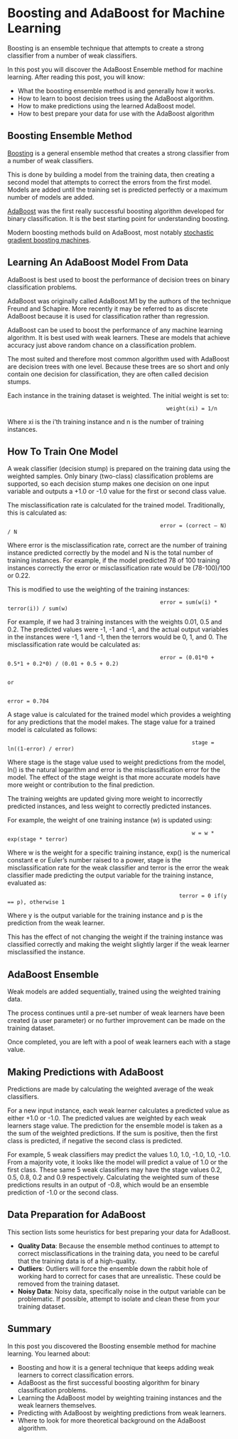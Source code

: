 # Boosting and AdaBoost for Machine Learning

Boosting is an ensemble technique that attempts to create a strong classifier from a number of weak classifiers.

In this post you will discover the AdaBoost Ensemble method for machine learning. After reading this post, you will know:

- What the boosting ensemble method is and generally how it works.
- How to learn to boost decision trees using the AdaBoost algorithm.
- How to make predictions using the learned AdaBoost model.
- How to best prepare your data for use with the AdaBoost algorithm

## Boosting Ensemble Method

<a href="https://en.wikipedia.org/wiki/Boosting_(machine_learning)">Boosting</a> is a general ensemble method that creates a strong classifier from a number of weak classifiers.

This is done by building a model from the training data, then creating a second model that attempts to correct the errors from the first model. Models are added until the training set is predicted perfectly or a maximum number of models are added.

<a href="https://en.wikipedia.org/wiki/AdaBoost">AdaBoost</a> was the first really successful boosting algorithm developed for binary classification. It is the best starting point for understanding boosting.

Modern boosting methods build on AdaBoost, most notably <a href="https://en.wikipedia.org/wiki/Gradient_boosting">stochastic gradient boosting machines</a>.

## Learning An AdaBoost Model From Data

AdaBoost is best used to boost the performance of decision trees on binary classification problems.

AdaBoost was originally called AdaBoost.M1 by the authors of the technique Freund and Schapire. More recently it may be referred to as discrete AdaBoost because it is used for classification rather than regression.

AdaBoost can be used to boost the performance of any machine learning algorithm. It is best used with weak learners. These are models that achieve accuracy just above random chance on a classification problem.

The most suited and therefore most common algorithm used with AdaBoost are decision trees with one level. Because these trees are so short and only contain one decision for classification, they are often called decision stumps.

Each instance in the training dataset is weighted. The initial weight is set to:

                                                      weight(xi) = 1/n

Where xi is the i’th training instance and n is the number of training instances.

## How To Train One Model

A weak classifier (decision stump) is prepared on the training data using the weighted samples. Only binary (two-class) classification problems are supported, so each decision stump makes one decision on one input variable and outputs a +1.0 or -1.0 value for the first or second class value.

The misclassification rate is calculated for the trained model. Traditionally, this is calculated as:

                                                    error = (correct – N) / N

Where error is the misclassification rate, correct are the number of training instance predicted correctly by the model and N is the total number of training instances. For example, if the model predicted 78 of 100 training instances correctly the error or misclassification rate would be (78-100)/100 or 0.22.

This is modified to use the weighting of the training instances:

                                                    error = sum(w(i) * terror(i)) / sum(w)

For example, if we had 3 training instances with the weights 0.01, 0.5 and 0.2. The predicted values were -1, -1 and -1, and the actual output variables in the instances were -1, 1 and -1, then the terrors would be 0, 1, and 0. The misclassification rate would be calculated as:

                                                    error = (0.01*0 + 0.5*1 + 0.2*0) / (0.01 + 0.5 + 0.2)

                                                                            or

                                                                      error = 0.704

A stage value is calculated for the trained model which provides a weighting for any predictions that the model makes. The stage value for a trained model is calculated as follows:

                                                              stage = ln((1-error) / error)

Where stage is the stage value used to weight predictions from the model, ln() is the natural logarithm and error is the misclassification error for the model. The effect of the stage weight is that more accurate models have more weight or contribution to the final prediction.

The training weights are updated giving more weight to incorrectly predicted instances, and less weight to correctly predicted instances.

For example, the weight of one training instance (w) is updated using:

                                                              w = w * exp(stage * terror)

Where w is the weight for a specific training instance, exp() is the numerical constant e or Euler’s number raised to a power, stage is the misclassification rate for the weak classifier and terror is the error the weak classifier made predicting the output variable for the training instance, evaluated as:

                                                          terror = 0 if(y == p), otherwise 1

Where y is the output variable for the training instance and p is the prediction from the weak learner.

This has the effect of not changing the weight if the training instance was classified correctly and making the weight slightly larger if the weak learner misclassified the instance.

## AdaBoost Ensemble

Weak models are added sequentially, trained using the weighted training data.

The process continues until a pre-set number of weak learners have been created (a user parameter) or no further improvement can be made on the training dataset.

Once completed, you are left with a pool of weak learners each with a stage value.

## Making Predictions with AdaBoost

Predictions are made by calculating the weighted average of the weak classifiers.

For a new input instance, each weak learner calculates a predicted value as either +1.0 or -1.0. The predicted values are weighted by each weak learners stage value. The prediction for the ensemble model is taken as a the sum of the weighted predictions. If the sum is positive, then the first class is predicted, if negative the second class is predicted.

For example, 5 weak classifiers may predict the values 1.0, 1.0, -1.0, 1.0, -1.0. From a majority vote, it looks like the model will predict a value of 1.0 or the first class. These same 5 weak classifiers may have the stage values 0.2, 0.5, 0.8, 0.2 and 0.9 respectively. Calculating the weighted sum of these predictions results in an output of -0.8, which would be an ensemble prediction of -1.0 or the second class.

## Data Preparation for AdaBoost

This section lists some heuristics for best preparing your data for AdaBoost.

- **Quality Data**: Because the ensemble method continues to attempt to correct misclassifications in the training data, you need to be careful that the training data is of a high-quality.
- **Outliers**: Outliers will force the ensemble down the rabbit hole of working hard to correct for cases that are unrealistic. These could be removed from the training dataset.
- **Noisy Data**: Noisy data, specifically noise in the output variable can be problematic. If possible, attempt to isolate and clean these from your training dataset.

## Summary

In this post you discovered the Boosting ensemble method for machine learning. You learned about:

- Boosting and how it is a general technique that keeps adding weak learners to correct classification errors.
- AdaBoost as the first successful boosting algorithm for binary classification problems.
- Learning the AdaBoost model by weighting training instances and the weak learners themselves.
- Predicting with AdaBoost by weighting predictions from weak learners.
- Where to look for more theoretical background on the AdaBoost algorithm.
